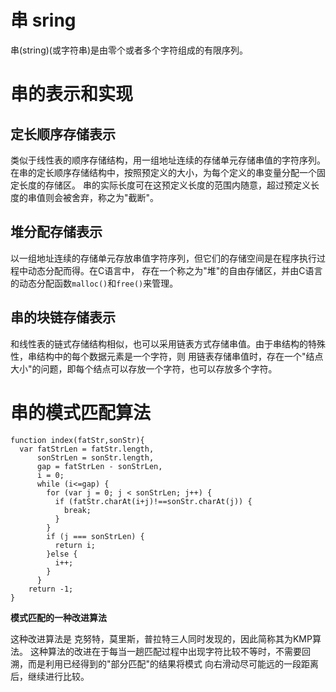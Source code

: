 # 串 sring

串(string)(或字符串)是由零个或者多个字符组成的有限序列。

# 串的表示和实现

## 定长顺序存储表示

类似于线性表的顺序存储结构，用一组地址连续的存储单元存储串值的字符序列。 在串的定长顺序存储结构中，按照预定义的大小，为每个定义的串变量分配一个固定长度的存储区。 串的实际长度可在这预定义长度的范围内随意，超过预定义长度的串值则会被舍弃，称之为"截断"。

## 堆分配存储表示

以一组地址连续的存储单元存放串值字符序列，但它们的存储空间是在程序执行过程中动态分配而得。在C语言中， 存在一个称之为"堆"的自由存储区，并由C语言的动态分配函数`malloc()`和`free()`来管理。

## 串的块链存储表示

和线性表的链式存储结构相似，也可以采用链表方式存储串值。由于串结构的特殊性，串结构中的每个数据元素是一个字符，则 用链表存储串值时，存在一个"结点大小"的问题，即每个结点可以存放一个字符，也可以存放多个字符。

# 串的模式匹配算法

```
function index(fatStr,sonStr){
  var fatStrLen = fatStr.length,
      sonStrLen = sonStr.length,
      gap = fatStrLen - sonStrLen,
      i = 0;
      while (i<=gap) {
        for (var j = 0; j < sonStrLen; j++) {
          if (fatStr.charAt(i+j)!==sonStr.charAt(j)) {
            break;
          }
        }
        if (j === sonStrLen) {
          return i;
        }else {
          i++;          
        }
      }
    return -1;
}
```

**模式匹配的一种改进算法**

这种改进算法是 克努特，莫里斯，普拉特三人同时发现的，因此简称其为KMP算法。 这种算法的改进在于每当一趟匹配过程中出现字符比较不等时，不需要回溯，而是利用已经得到的"部分匹配"的结果将模式 向右滑动尽可能远的一段距离后，继续进行比较。
